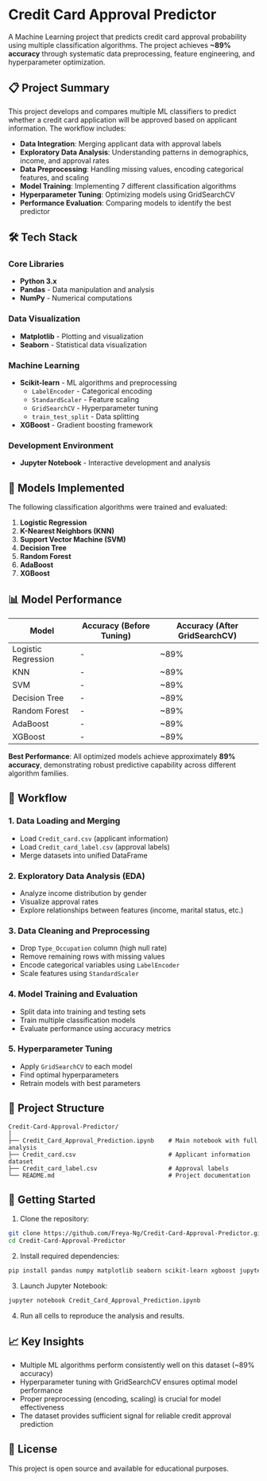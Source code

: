 # Credit Card Approval Predictor

A Machine Learning project that predicts credit card approval probability using multiple classification algorithms. The project achieves **~89% accuracy** through systematic data preprocessing, feature engineering, and hyperparameter optimization.

## 📋 Project Summary

This project develops and compares multiple ML classifiers to predict whether a credit card application will be approved based on applicant information. The workflow includes:

- **Data Integration**: Merging applicant data with approval labels
- **Exploratory Data Analysis**: Understanding patterns in demographics, income, and approval rates
- **Data Preprocessing**: Handling missing values, encoding categorical features, and scaling
- **Model Training**: Implementing 7 different classification algorithms
- **Hyperparameter Tuning**: Optimizing models using GridSearchCV
- **Performance Evaluation**: Comparing models to identify the best predictor

## 🛠️ Tech Stack

### Core Libraries
- **Python 3.x**
- **Pandas** - Data manipulation and analysis
- **NumPy** - Numerical computations

### Data Visualization
- **Matplotlib** - Plotting and visualization
- **Seaborn** - Statistical data visualization

### Machine Learning
- **Scikit-learn** - ML algorithms and preprocessing
  - `LabelEncoder` - Categorical encoding
  - `StandardScaler` - Feature scaling
  - `GridSearchCV` - Hyperparameter tuning
  - `train_test_split` - Data splitting
- **XGBoost** - Gradient boosting framework

### Development Environment
- **Jupyter Notebook** - Interactive development and analysis

## 🤖 Models Implemented

The following classification algorithms were trained and evaluated:

1. **Logistic Regression**
2. **K-Nearest Neighbors (KNN)**
3. **Support Vector Machine (SVM)**
4. **Decision Tree**
5. **Random Forest**
6. **AdaBoost**
7. **XGBoost**

## 📊 Model Performance

| Model | Accuracy (Before Tuning) | Accuracy (After GridSearchCV) |
|-------|-------------------------|-------------------------------|
| Logistic Regression | - | ~89% |
| KNN | - | ~89% |
| SVM | - | ~89% |
| Decision Tree | - | ~89% |
| Random Forest | - | ~89% |
| AdaBoost | - | ~89% |
| XGBoost | - | ~89% |

**Best Performance**: All optimized models achieve approximately **89% accuracy**, demonstrating robust predictive capability across different algorithm families.

## 🔄 Workflow

### 1. Data Loading and Merging
- Load `Credit_card.csv` (applicant information)
- Load `Credit_card_label.csv` (approval labels)
- Merge datasets into unified DataFrame

### 2. Exploratory Data Analysis (EDA)
- Analyze income distribution by gender
- Visualize approval rates
- Explore relationships between features (income, marital status, etc.)

### 3. Data Cleaning and Preprocessing
- Drop `Type_Occupation` column (high null rate)
- Remove remaining rows with missing values
- Encode categorical variables using `LabelEncoder`
- Scale features using `StandardScaler`

### 4. Model Training and Evaluation
- Split data into training and testing sets
- Train multiple classification models
- Evaluate performance using accuracy metrics

### 5. Hyperparameter Tuning
- Apply `GridSearchCV` to each model
- Find optimal hyperparameters
- Retrain models with best parameters

## 📁 Project Structure

```
Credit-Card-Approval-Predictor/
│
├── Credit_Card_Approval_Prediction.ipynb    # Main notebook with full analysis
├── Credit_card.csv                          # Applicant information dataset
├── Credit_card_label.csv                    # Approval labels
└── README.md                                # Project documentation
```

## 🚀 Getting Started

1. Clone the repository:
```bash
git clone https://github.com/Freya-Ng/Credit-Card-Approval-Predictor.git
cd Credit-Card-Approval-Predictor
```

2. Install required dependencies:
```bash
pip install pandas numpy matplotlib seaborn scikit-learn xgboost jupyter
```

3. Launch Jupyter Notebook:
```bash
jupyter notebook Credit_Card_Approval_Prediction.ipynb
```

4. Run all cells to reproduce the analysis and results.

## 📈 Key Insights

- Multiple ML algorithms perform consistently well on this dataset (~89% accuracy)
- Hyperparameter tuning with GridSearchCV ensures optimal model performance
- Proper preprocessing (encoding, scaling) is crucial for model effectiveness
- The dataset provides sufficient signal for reliable credit approval prediction

## 📝 License

This project is open source and available for educational purposes.
